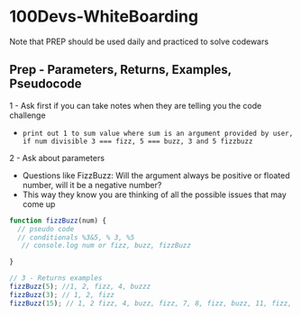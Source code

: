 # 100Devs-WhiteBoarding
Note that PREP should be used daily and practiced to solve codewars

## Prep - Parameters, Returns, Examples, Pseudocode


1 - Ask first if you can take notes when they are telling you the code challenge
  - `print out 1 to sum value where sum is an argument provided by user, if num divisible 3 === fizz, 5 === buzz, 3 and 5 fizzbuzz`
  
2 - Ask about parameters
  - Questions like FizzBuzz: Will the argument always be positive or floated number, will it be a negative number?
  - This way they know you are thinking of all the possible issues that may come up
 



```js
function fizzBuzz(num) {
  // pseudo code
  // conditionals %3&5, % 3, %5
   // console.log num or fizz, buzz, fizzBuzz

}

// 3 - Returns examples
fizzBuzz(5); //1, 2, fizz, 4, buzzz
fizzBuzz(3); // 1, 2, fizz
fizzBuzz(15); // 1, 2 fizz, 4, buzz, fizz, 7, 8, fizz, buzz, 11, fizz, 13, 14, fizzbuzz
```
